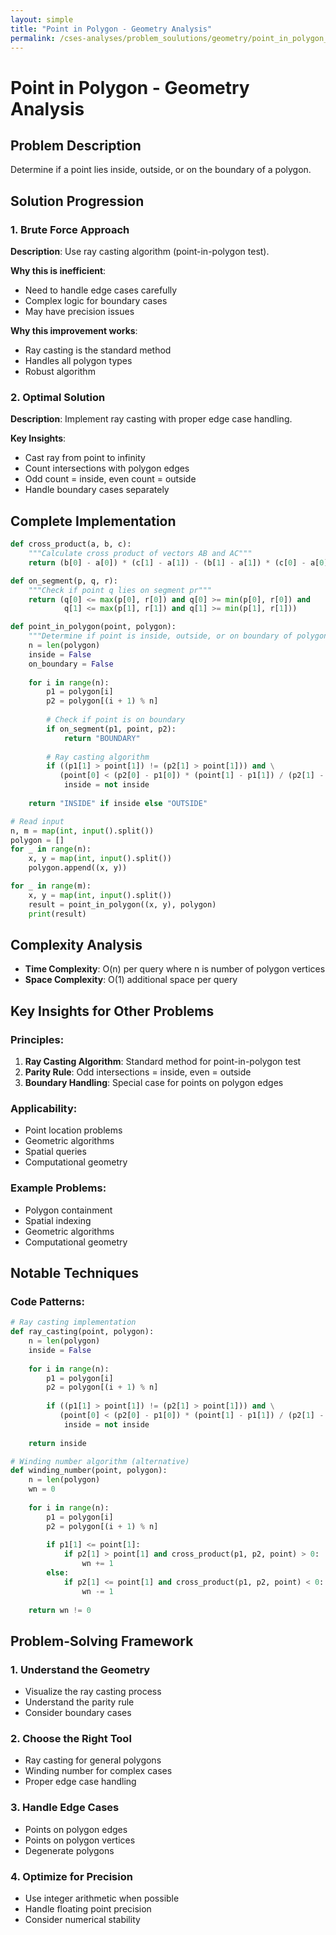 ```yaml
---
layout: simple
title: "Point in Polygon - Geometry Analysis"
permalink: /cses-analyses/problem_soulutions/geometry/point_in_polygon_analysis
---
```



# Point in Polygon - Geometry Analysis

## Problem Description
Determine if a point lies inside, outside, or on the boundary of a polygon.

## Solution Progression

### 1. **Brute Force Approach**
**Description**: Use ray casting algorithm (point-in-polygon test).

**Why this is inefficient**: 
- Need to handle edge cases carefully
- Complex logic for boundary cases
- May have precision issues

**Why this improvement works**:
- Ray casting is the standard method
- Handles all polygon types
- Robust algorithm

### 2. **Optimal Solution**
**Description**: Implement ray casting with proper edge case handling.

**Key Insights**:
- Cast ray from point to infinity
- Count intersections with polygon edges
- Odd count = inside, even count = outside
- Handle boundary cases separately

## Complete Implementation

```python
def cross_product(a, b, c):
    """Calculate cross product of vectors AB and AC"""
    return (b[0] - a[0]) * (c[1] - a[1]) - (b[1] - a[1]) * (c[0] - a[0])

def on_segment(p, q, r):
    """Check if point q lies on segment pr"""
    return (q[0] <= max(p[0], r[0]) and q[0] >= min(p[0], r[0]) and
            q[1] <= max(p[1], r[1]) and q[1] >= min(p[1], r[1]))

def point_in_polygon(point, polygon):
    """Determine if point is inside, outside, or on boundary of polygon"""
    n = len(polygon)
    inside = False
    on_boundary = False
    
    for i in range(n):
        p1 = polygon[i]
        p2 = polygon[(i + 1) % n]
        
        # Check if point is on boundary
        if on_segment(p1, point, p2):
            return "BOUNDARY"
        
        # Ray casting algorithm
        if ((p1[1] > point[1]) != (p2[1] > point[1])) and \
           (point[0] < (p2[0] - p1[0]) * (point[1] - p1[1]) / (p2[1] - p1[1]) + p1[0]):
            inside = not inside
    
    return "INSIDE" if inside else "OUTSIDE"

# Read input
n, m = map(int, input().split())
polygon = []
for _ in range(n):
    x, y = map(int, input().split())
    polygon.append((x, y))

for _ in range(m):
    x, y = map(int, input().split())
    result = point_in_polygon((x, y), polygon)
    print(result)
```

## Complexity Analysis
- **Time Complexity**: O(n) per query where n is number of polygon vertices
- **Space Complexity**: O(1) additional space per query

## Key Insights for Other Problems

### **Principles**:
1. **Ray Casting Algorithm**: Standard method for point-in-polygon test
2. **Parity Rule**: Odd intersections = inside, even = outside
3. **Boundary Handling**: Special case for points on polygon edges

### **Applicability**:
- Point location problems
- Geometric algorithms
- Spatial queries
- Computational geometry

### **Example Problems**:
- Polygon containment
- Spatial indexing
- Geometric algorithms
- Computational geometry

## Notable Techniques

### **Code Patterns**:
```python
# Ray casting implementation
def ray_casting(point, polygon):
    n = len(polygon)
    inside = False
    
    for i in range(n):
        p1 = polygon[i]
        p2 = polygon[(i + 1) % n]
        
        if ((p1[1] > point[1]) != (p2[1] > point[1])) and \
           (point[0] < (p2[0] - p1[0]) * (point[1] - p1[1]) / (p2[1] - p1[1]) + p1[0]):
            inside = not inside
    
    return inside

# Winding number algorithm (alternative)
def winding_number(point, polygon):
    n = len(polygon)
    wn = 0
    
    for i in range(n):
        p1 = polygon[i]
        p2 = polygon[(i + 1) % n]
        
        if p1[1] <= point[1]:
            if p2[1] > point[1] and cross_product(p1, p2, point) > 0:
                wn += 1
        else:
            if p2[1] <= point[1] and cross_product(p1, p2, point) < 0:
                wn -= 1
    
    return wn != 0
```

## Problem-Solving Framework

### **1. Understand the Geometry**
- Visualize the ray casting process
- Understand the parity rule
- Consider boundary cases

### **2. Choose the Right Tool**
- Ray casting for general polygons
- Winding number for complex cases
- Proper edge case handling

### **3. Handle Edge Cases**
- Points on polygon edges
- Points on polygon vertices
- Degenerate polygons

### **4. Optimize for Precision**
- Use integer arithmetic when possible
- Handle floating point precision
- Consider numerical stability 